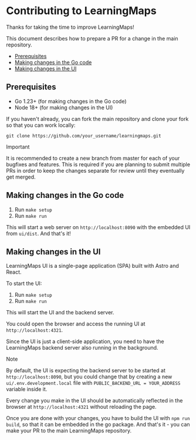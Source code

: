 # Contributing to LearningMaps

Thanks for taking the time to improve LearningMaps!

This document describes how to prepare a PR for a change in the main repository.

- [Prerequisites](#prerequisites)
- [Making changes in the Go code](#making-changes-in-the-go-code)
- [Making changes in the UI](#making-changes-in-the-ui)

## Prerequisites

- Go 1.23+ (for making changes in the Go code)
- Node 18+ (for making changes in the UI)

If you haven't already, you can fork the main repository and clone your fork so that you can work locally:

```
git clone https://github.com/your_username/learningmaps.git
```

> [!IMPORTANT]
> It is recommended to create a new branch from master for each of your bugfixes and features.
> This is required if you are planning to submit multiple PRs in order to keep the changes separate for review until they eventually get merged.

## Making changes in the Go code

1. Run `make setup`
2. Run `make run`

This will start a web server on `http://localhost:8090` with the embedded UI from `ui/dist`. And that's it!

## Making changes in the UI

LearningMaps UI is a single-page application (SPA) built with Astro and React.

To start the UI:

1. Run `make setup`
2. Run `make run`

This will start the UI and the backend server.

You could open the browser and access the running UI at `http://localhost:4321`.

Since the UI is just a client-side application, you need to have the LearningMaps backend server also running in the background.

> [!NOTE]
> By default, the UI is expecting the backend server to be started at `http://localhost:8090`, but you could change that by creating a new `ui/.env.development.local` file with `PUBLIC_BACKEND_URL = YOUR_ADDRESS` variable inside it.

Every change you make in the UI should be automatically reflected in the browser at `http://localhost:4321` without reloading the page.

Once you are done with your changes, you have to build the UI with `npm run build`, so that it can be embedded in the go package. And that's it - you can make your PR to the main LearningMaps repository.
